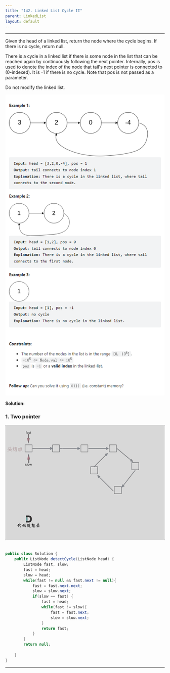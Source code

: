 ```yaml
---
title: "142. Linked List Cycle II"
parent: LinkedList
layout: default
---
```


---

Given the head of a linked list, return the node where the cycle begins. If there is no cycle, return null.

There is a cycle in a linked list if there is some node in the list that can be reached again by continuously following the next pointer. Internally, pos is used to denote the index of the node that tail's next pointer is connected to (0-indexed). It is -1 if there is no cycle. Note that pos is not passed as a parameter.

Do not modify the linked list.

![Example](../../assets/142.png)

**Solution:**

### 1. Two pointer

![Example](../../assets/160.gif)

```java

public class Solution {
    public ListNode detectCycle(ListNode head) {
        ListNode fast, slow;
        fast = head;
        slow = head;
        while(fast != null && fast.next != null){
            fast = fast.next.next;
            slow = slow.next;
            if(slow == fast) {
                fast = head;
                while(fast != slow){
                    fast = fast.next;
                    slow = slow.next;
                }
                return fast;
            }
        }
        return null;

    }
}

```

---
